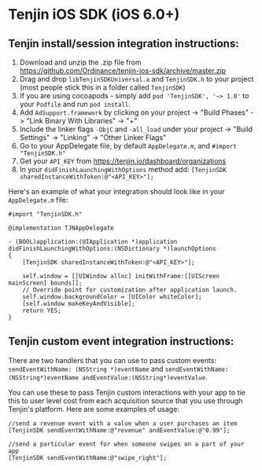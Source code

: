 Tenjin iOS SDK (iOS 6.0+)
==============

Tenjin install/session integration instructions:
-------------------------------
1. Download and unzip the .zip file from https://github.com/Ordinance/tenjin-ios-sdk/archive/master.zip
2. Drag and drop `libTenjinSDKUniversal.a` and `TenjinSDK.h` to your project (most people stick this in a folder called `TenjinSDK`) 
3. If you are using cocoapods - simply add `pod 'TenjinSDK', '~> 1.0'` to your `Podfile` and run `pod install`.
3. Add `AdSupport.framework` by clicking on your project -> "Build Phases" -> "Link Binary With Libraries" -> "+"
4. Include the linker flags `-ObjC` and `-all_load` under your project -> "Build Settings" -> "Linking" -> "Other Linker Flags"
4. Go to your AppDelegate file, by default `AppDelegate.m`, and `#import "TenjinSDK.h"`
5. Get your `API_KEY` from https://tenjin.io/dashboard/organizations
6. In your `didFinishLaunchingWithOptions` method add: `[TenjinSDK sharedInstanceWithToken:@"<API_KEY>"];`

Here's an example of what your integration should look like in your `AppDelegate.m` file:

```
#import "TenjinSDK.h"

@implementation TJNAppDelegate

- (BOOL)application:(UIApplication *)application didFinishLaunchingWithOptions:(NSDictionary *)launchOptions
{
    [TenjinSDK sharedInstanceWithToken:@"<API_KEY>"];
    
    self.window = [[UIWindow alloc] initWithFrame:[[UIScreen mainScreen] bounds]];
    // Override point for customization after application launch.
    self.window.backgroundColor = [UIColor whiteColor];
    [self.window makeKeyAndVisible];
    return YES;
}
```

Tenjin custom event integration instructions:
--------
There are two handlers that you can use to pass custom events: `sendEventWithName: (NSString *)eventName` and `sendEventWithName:(NSString*)eventName andEventValue:(NSString*)eventValue`.

You can use these to pass Tenjin custom interactions with your app to tie this to user level cost from each acquisition source that you use through Tenjin's platform. Here are some examples of usage:

```
//send a revenue event with a value when a user purchases an item
[TenjinSDK sendEventWithName:@"revenue" andEventValue:@"0.99"];

//send a particular event for when someone swipes on a part of your app
[TenjinSDK sendEventWithName:@"swipe_right"];

```

